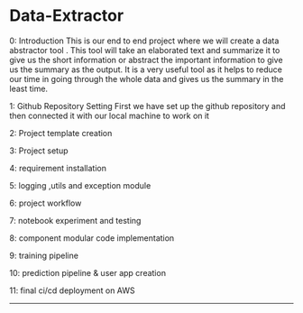 # Data-Extractor
0: Introduction
This is our end to end project where we will create a data abstractor tool .
This tool will take an elaborated text and summarize it to give us the short information or abstract
the important information to give us the summary as the output.
It is a very useful tool as it helps to reduce our time in going through the whole data and gives us the summary in the least time.


1: Github Repository Setting
First we have set up the github repository and then connected it with our local machine to work on it

2: Project template creation

3: Project setup 

4: requirement installation

5: logging ,utils and exception module

6: project workflow

7: notebook experiment and testing

8: component modular code implementation

9: training pipeline

10: prediction pipeline & user app creation

11: final ci/cd deployment on AWS

-----------------------------------------------
 
